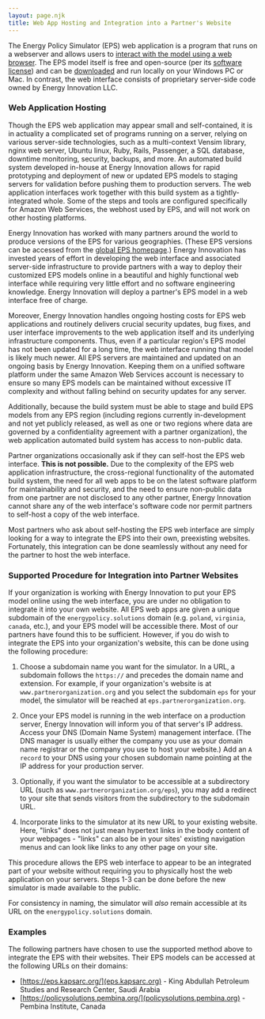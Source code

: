 ```yaml
---
layout: page.njk
title: Web App Hosting and Integration into a Partner's Website
---
```


The Energy Policy Simulator (EPS) web application is a program that runs on a webserver and allows users to [interact with the model using a web browser](/online-model-tutorial).  The EPS model itself is free and open-source (per its [software license](/software-license)) and can be [downloaded](/download) and run locally on your Windows PC or Mac.  In contrast, the web interface consists of proprietary server-side code owned by Energy Innovation LLC.

### Web Application Hosting

Though the EPS web application may appear small and self-contained, it is in actuality a complicated set of programs running on a server, relying on various server-side technologies, such as a multi-context Vensim library, nginx web server, Ubuntu linux, Ruby, Rails, Passenger, a SQL database, downtime monitoring, security, backups, and more.  An automated build system developed in-house at Energy Innovation allows for rapid prototyping and deployment of new or updated EPS models to staging servers for validation before pushing them to production servers.  The web application interfaces work together with this build system as a tightly-integrated whole.  Some of the steps and tools are configured specifically for Amazon Web Services, the webhost used by EPS, and will not work on other hosting platforms.

Energy Innovation has worked with many partners around the world to produce versions of the EPS for various geographies.  (These EPS versions can be accessed from the [global EPS homepage](https://www.energypolicy.solutions).)  Energy Innovation has invested years of effort in developing the web interface and associated server-side infrastructure to provide partners with a way to deploy their customized EPS models online in a beautiful and highly functional web interface while requiring very little effort and no software engineering knowledge.  Energy Innovation will deploy a partner's EPS model in a web interface free of charge.

Moreover, Energy Innovation handles ongoing hosting costs for EPS web applications and routinely delivers crucial security updates, bug fixes, and user interface improvements to the web application itself and its underlying infrastructure components.  Thus, even if a particular region's EPS model has not been updated for a long time, the web interface running that model is likely much newer.  All EPS servers are maintained and updated on an ongoing basis by Energy Innovation.  Keeping them on a unified software platform under the same Amazon Web Services account is necessary to ensure so many EPS models can be maintained without excessive IT complexity and without falling behind on security updates for any server.

Additionally, because the build system must be able to stage and build EPS models from any EPS region (including regions currently in-development and not yet publicly released, as well as one or two regions where data are governed by a confidentiality agreement with a partner organization), the web application automated build system has access to non-public data.

Partner organizations occasionally ask if they can self-host the EPS web interface.  **This is not possible.**  Due to the complexity of the EPS web application infrastructure, the cross-regional functionality of the automated build system, the need for all web apps to be on the latest software platform for maintainability and security, and the need to ensure non-public data from one partner are not disclosed to any other partner, Energy Innovation cannot share any of the web interface's software code nor permit partners to self-host a copy of the web interface.

Most partners who ask about self-hosting the EPS web interface are simply looking for a way to integrate the EPS into their own, preexisting websites.  Fortunately, this integration can be done seamlessly without any need for the partner to host the web interface.

### Supported Procedure for Integration into Partner Websites

If your organization is working with Energy Innovation to put your EPS model online using the web interface, you are under no obligation to integrate it into your own website.  All EPS web apps are given a unique subdomain of the `energypolicy.solutions` domain (e.g. `poland`, `virginia`, `canada`, etc.), and your EPS model will be accessible there.  Most of our partners have found this to be sufficient.  However, if you do wish to integrate the EPS into your organization's website, this can be done using the following procedure:

1. Choose a subdomain name you want for the simulator.  In a URL, a subdomain follows the `https://` and precedes the domain name and extension.  For example, if your organization's website is at `www.partnerorganization.org` and you select the subdomain `eps` for your model, the simulator will be reached at `eps.partnerorganization.org`.

2. Once your EPS model is running in the web interface on a production server, Energy Innovation will inform you of that server's IP address.  Access your DNS (Domain Name System) management interface.  (The DNS manager is usually either the company you use as your domain name registrar or the company you use to host your website.)  Add an `A record` to your DNS using your chosen subdomain name pointing at the IP address for your production server.

3. Optionally, if you want the simulator to be accessible at a subdirectory URL (such as `www.partnerorganization.org/eps`), you may add a redirect to your site that sends visitors from the subdirectory to the subdomain URL.

4. Incorporate links to the simulator at its new URL to your existing website.  Here, "links" does not just mean hypertext links in the body content of your webpages - "links" can also be in your sites' existing navigation menus and can look like links to any other page on your site.

This procedure allows the EPS web interface to appear to be an integrated part of your website without requiring you to physically host the web application on your servers.  Steps 1-3 can be done before the new simulator is made available to the public.

For consistency in naming, the simulator will *also* remain accessible at its URL on the `energypolicy.solutions` domain.

### Examples

The following partners have chosen to use the supported method above to integrate the EPS with their websites.  Their EPS models can be accessed at the following URLs on their domains:

* [https://eps.kapsarc.org/](eps.kapsarc.org) - King Abdullah Petroleum Studies and Research Center, Saudi Arabia
* [https://policysolutions.pembina.org/](policysolutions.pembina.org) - Pembina Institute, Canada
